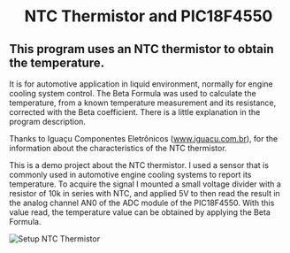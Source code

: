 
# <h1 align="center"> NTC Thermistor and PIC18F4550

## This program uses an NTC thermistor to obtain the temperature.

It is for automotive application in liquid environment, normally for engine cooling system control.
The Beta Formula was used to calculate the temperature, from a known temperature measurement and its resistance, corrected with the Beta coefficient.
There is a little explanation in the program description.

Thanks to Iguaçu Componentes Eletrônicos (www.iguacu.com.br), for the information about the characteristics of the NTC thermistor.


 This is a demo project about the NTC thermistor. I used a sensor that is commonly used in automotive engine cooling systems to report its temperature.
To acquire the signal I mounted a small voltage divider with a resistor of 10k in series with NTC, and applied 5V to then read the result in the analog channel AN0 of the ADC module of the PIC18F4550.
With this value read, the temperature value can be obtained by applying the Beta Formula.

![Setup NTC Thermistor](https://github.com/AntonioCastilho/PIC18F4550/blob/ECTsensor.X/Thermistor_PIC.jpg?raw=true)
